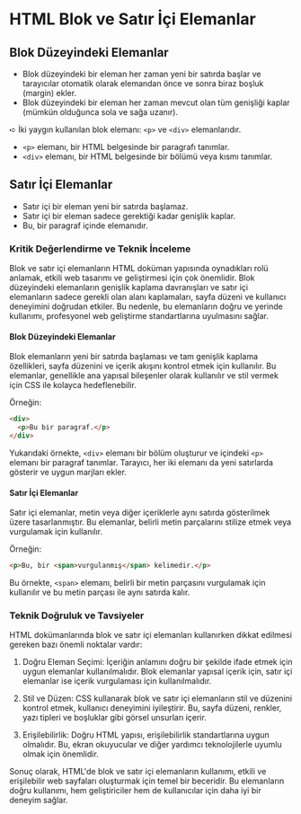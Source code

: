 # HTML Blok ve Satır İçi Elemanlar

## Blok Düzeyindeki Elemanlar

- Blok düzeyindeki bir eleman her zaman yeni bir satırda başlar ve tarayıcılar otomatik olarak elemandan önce ve sonra biraz boşluk (margin) ekler.
- Blok düzeyindeki bir eleman her zaman mevcut olan tüm genişliği kaplar (mümkün olduğunca sola ve sağa uzanır).

➪ İki yaygın kullanılan blok elemanı: `<p>` ve `<div>` elemanlarıdır.

- `<p>` elemanı, bir HTML belgesinde bir paragrafı tanımlar.
- `<div>` elemanı, bir HTML belgesinde bir bölümü veya kısmı tanımlar.

## Satır İçi Elemanlar

- Satır içi bir eleman yeni bir satırda başlamaz.
- Satır içi bir eleman sadece gerektiği kadar genişlik kaplar.
- Bu, bir paragraf içinde <span> elemanıdır.

### Kritik Değerlendirme ve Teknik İnceleme

Blok ve satır içi elemanların HTML doküman yapısında oynadıkları rolü anlamak, etkili web tasarımı ve geliştirmesi için çok önemlidir. Blok düzeyindeki elemanların genişlik kaplama davranışları ve satır içi elemanların sadece gerekli olan alanı kaplamaları, sayfa düzeni ve kullanıcı deneyimini doğrudan etkiler. Bu nedenle, bu elemanların doğru ve yerinde kullanımı, profesyonel web geliştirme standartlarına uyulmasını sağlar.

#### Blok Düzeyindeki Elemanlar

Blok elemanların yeni bir satırda başlaması ve tam genişlik kaplama özellikleri, sayfa düzenini ve içerik akışını kontrol etmek için kullanılır. Bu elemanlar, genellikle ana yapısal bileşenler olarak kullanılır ve stil vermek için CSS ile kolayca hedeflenebilir.

Örneğin:

```html
<div>
  <p>Bu bir paragraf.</p>
</div>
```

Yukarıdaki örnekte, `<div>` elemanı bir bölüm oluşturur ve içindeki `<p>` elemanı bir paragraf tanımlar. Tarayıcı, her iki elemanı da yeni satırlarda gösterir ve uygun marjları ekler.

#### Satır İçi Elemanlar

Satır içi elemanlar, metin veya diğer içeriklerle aynı satırda gösterilmek üzere tasarlanmıştır. Bu elemanlar, belirli metin parçalarını stilize etmek veya vurgulamak için kullanılır.

Örneğin:

```html
<p>Bu, bir <span>vurgulanmış</span> kelimedir.</p>
```

Bu örnekte, `<span>` elemanı, belirli bir metin parçasını vurgulamak için kullanılır ve bu metin parçası ile aynı satırda kalır.

### Teknik Doğruluk ve Tavsiyeler

HTML dokümanlarında blok ve satır içi elemanları kullanırken dikkat edilmesi gereken bazı önemli noktalar vardır:

1. Doğru Eleman Seçimi: İçeriğin anlamını doğru bir şekilde ifade etmek için uygun elemanlar kullanılmalıdır. Blok elemanlar yapısal içerik için, satır içi elemanlar ise içerik vurgulaması için kullanılmalıdır.

2. Stil ve Düzen: CSS kullanarak blok ve satır içi elemanların stil ve düzenini kontrol etmek, kullanıcı deneyimini iyileştirir. Bu, sayfa düzeni, renkler, yazı tipleri ve boşluklar gibi görsel unsurları içerir.

3. Erişilebilirlik: Doğru HTML yapısı, erişilebilirlik standartlarına uygun olmalıdır. Bu, ekran okuyucular ve diğer yardımcı teknolojilerle uyumlu olmak için önemlidir.

Sonuç olarak, HTML'de blok ve satır içi elemanların kullanımı, etkili ve erişilebilir web sayfaları oluşturmak için temel bir beceridir. Bu elemanların doğru kullanımı, hem geliştiriciler hem de kullanıcılar için daha iyi bir deneyim sağlar.
